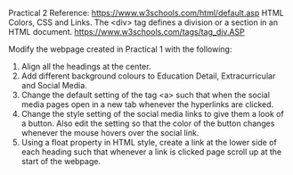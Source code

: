 Practical 2
Reference: https://www.w3schools.com/html/default.asp
HTML Colors, CSS and Links.
The &lt;div&gt; tag defines a division or a section in an HTML document.
https://www.w3schools.com/tags/tag_div.ASP

Modify the webpage created in Practical 1 with the following:
1. Align all the headings at the center.
2. Add different background colours to Education Detail, Extracurricular and
Social Media.
3. Change the default setting of the tag &lt;a&gt; such that when the social media
pages open in a new tab whenever the hyperlinks are clicked.
4. Change the style setting of the social media links to give them a look of a
button. Also edit the setting so that the color of the button changes whenever
the mouse hovers over the social link.
5. Using a float property in HTML style, create a link at the lower side of each
heading such that whenever a link is clicked page scroll up at the start of the
webpage.
